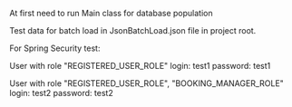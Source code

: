 At first need to run Main class for database population

Test data for batch load in JsonBatchLoad.json file in project root.

For Spring Security test:

User with role "REGISTERED_USER_ROLE"
login: test1
password: test1

User with role "REGISTERED_USER_ROLE", "BOOKING_MANAGER_ROLE"
login: test2
password: test2